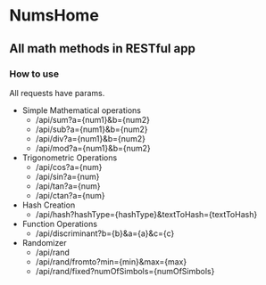 # NumsHome

## All math methods in RESTful app

### How to use
All requests have params.
* Simple Mathematical operations
	* /api/sum?a={num1}&b={num2}
	* /api/sub?a={num1}&b={num2}
	* /api/div?a={num1}&b={num2}
	* /api/mod?a={num1}&b={num2}
* Trigonometric Operations
	* /api/cos?a={num}
	* /api/sin?a={num}
	* /api/tan?a={num}
	* /api/ctan?a={num}
* Hash Creation
	* /api/hash?hashType={hashType}&textToHash={textToHash}
* Function Operations
	* /api/discriminant?b={b}&a={a}&c={c}
* Randomizer
	* /api/rand
	* /api/rand/fromto?min={min}&max={max}
	* /api/rand/fixed?numOfSimbols={numOfSimbols}